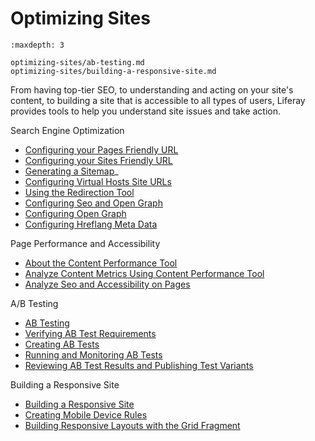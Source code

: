 # Optimizing Sites

```{toctree}
:maxdepth: 3

optimizing-sites/ab-testing.md
optimizing-sites/building-a-responsive-site.md
```

From having top-tier SEO, to understanding and acting on your site's content, to building a site that is accessible to all types of users, Liferay provides tools to help you understand site issues and take action.

Search Engine Optimization

* [Configuring your Pages Friendly URL](./creating-pages/page-settings/configuring-your-pages-friendly-url.md)
* [Configuring your Sites Friendly URL](./site-settings/managing-site-urls/configuring-your-sites-friendly-url.md)
* [Generating a Sitemap](./creating-pages/page-settings/configuring-page-sets.md#sitemap)_
* [Configuring Virtual Hosts Site URLs](./site-settings/managing-site-urls/configuring-virtual-hosts-site-urls.md)
* [Using the Redirection Tool](./site-settings/managing-site-urls/using-the-redirection-tool.md)
* [Configuring Seo and Open Graph](./displaying-content/using-display-page-templates/configuring-seo-and-open-graph.md)
* [Configuring Open Graph](./site-settings/configuring-open-graph.md)
* [Configuring Hreflang Meta Data](./site-settings/configuring-hreflang-meta-data.md)

Page Performance and Accessibility

* [About the Content Performance Tool](../content-authoring-and-management/page-performance-and-accessibility/about-the-content-performance-tool.md)
* [Analyze Content Metrics Using Content Performance Tool](../content-authoring-and-management/page-performance-and-accessibility/analyze-content-metrics-using-content-performance-tool.md)
* [Analyze Seo and Accessibility on Pages](../content-authoring-and-management/page-performance-and-accessibility/analyze-seo-and-accessibility-on-pages.md)

A/B Testing

* [AB Testing](./optimizing-sites/ab-testing/ab-testing.md)
* [Verifying AB Test Requirements](./optimizing-sites/ab-testing/verifying-ab-test-requirements.md)
* [Creating AB Tests](./optimizing-sites/ab-testing/creating-ab-tests.md)
* [Running and Monitoring AB Tests](./optimizing-sites/ab-testing/running-and-monitoring-ab-tests.md)
* [Reviewing AB Test Results and Publishing Test Variants](./optimizing-sites/ab-testing/reviewing-ab-test-results-and-publishing-test-variants.md)

Building a Responsive Site

* [Building a Responsive Site](./optimizing-sites/building-a-responsive-site/building-a-responsive-site.md)
* [Creating Mobile Device Rules](./optimizing-sites/building-a-responsive-site/creating-mobile-device-rules.md)
* [Building Responsive Layouts with the Grid Fragment](./optimizing-sites/building-a-responsive-site/building-responsive-layouts-with-the-grid-fragment.md)